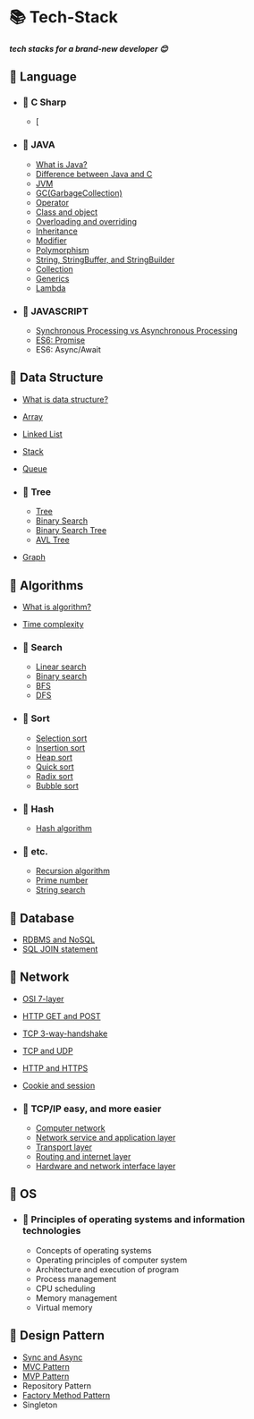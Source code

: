 # 📚 Tech-Stack

##### tech stacks for a brand-new developer :blush:



## 📒 Language  

- ### 📖 C Sharp
    * [


- ### 📖 JAVA
    * [What is Java?](./docs/Java/Java.md)
    * [Difference between Java and C](./docs/Java/DiffToJavaAndC.md)
    * [JVM](./docs/Java/JVM(Java_Virtual_Machine).md)
    * [GC(GarbageCollection)](./docs/Java/GarbageCollection.md)  
    * [Operator](./docs/Java/Operator.md)
    * [Class and object](./docs/Java/Class_and_Object.md)
    * [Overloading and overriding](./docs/Java/Overloading_and_Overriding.md)
    * [Inheritance](./docs/Java/Inheritance.md)
    * [Modifier](./docs/Java/Modifier.md)
    * [Polymorphism](./docs/Java/Polymorphism.md)
    * [String, StringBuffer, and StringBuilder](./docs/Java/String.md)  
    * [Collection](./docs/Java/Collections.md)
    * [Generics](./docs/Java/Generics.md)  
    * [Lambda](./docs/Java/Lambda.md)  
    
- ### 📖 JAVASCRIPT  
    * [Synchronous Processing vs Asynchronous Processing](./docs/Javascript/AsynchronousProcessing.md)
    * [ES6: Promise](./docs/Javascript/Promise.md)
    * ES6: Async/Await


## 📕 Data Structure

  * [What is data structure?](./docs/DataStructure/DataStructure.md)  
  * [Array](./docs/DataStructure/Array.md)    
  * [Linked List](./docs/DataStructure/LinkedList.md)  
  * [Stack](./docs/DataStructure/Stack.md)  
  * [Queue](./docs/DataStructure/Queue.md)

  * ### 📖 Tree
    * [Tree](./docs/DataStructure/Tree.md)
    * [Binary Search](./docs/DataStructure/BinaryTree.md)
    * [Binary Search Tree](./docs/DataStructure/BinarySearchTree.md)
    * [AVL Tree](./docs/DataStructure/AVLTree.md)

  * [Graph](./docs/DataStructure/Graph.md)

## 📗 Algorithms

- [What is algorithm?](./docs/Algorithms/Algorithms.md)  
- [Time complexity](./docs/Algorithms/TimeComplexity.md)

- ### 📖 Search
    * [Linear search](./docs/Algorithms/LinearSearch.md)
    * [Binary search](./docs/Algorithms/BinearySearch.md)
    * [BFS](./docs/Algorithms/BreadthFirstSearch.md)
    * [DFS](./docs/Algorithms/DepthFirstSearch.md)
    
- ### 📖 Sort  
    * [Selection sort](./docs/Algorithms/SelectionSort.md)
    * [Insertion sort](./docs/Algorithms/InsertionSort.md)
    * [Heap sort](./docs/Algorithms/HeapSort.md)
    * [Quick sort](./docs/Algorithms/QuickSort.md)
    * [Radix sort](./docs/Algorithms/RadixSort.md)
    * [Bubble sort](./docs/Algorithms/BubbleSort.md)

- ### 📖 Hash
    * [Hash algorithm](./docs/Algorithms/Hash.md)

- ### 📖 etc.
    * [Recursion algorithm](./docs/Algorithms/Recursive.md)
    * [Prime number](./docs/Algorithms/PrimeNum.md)
    * [String search](./docs/Algorithms/StringSearch.md)

## 📘 Database

- [RDBMS and NoSQL](./docs/Database/RDBMS_and_NoSQL.md)
- [SQL JOIN statement](./docs/Database/SQL_Join.md)

## 📙 Network

- [OSI 7-layer](./docs/Network/OSI7Layers.md)
- [HTTP GET and POST](./docs/Network/Get_and_Post.md)
- [TCP 3-way-handshake](./docs/Network/TCP_3-way-handshake_and_4-way-handshake.md)
- [TCP and UDP](./docs/Network/TCP_and_UDP.md)
- [HTTP and HTTPS](./docs/Network/HTTP_and_HTTPS.md)
- [Cookie and session](./docs/Network/Cookie_and_Session.md)

- ### 📖 TCP/IP easy, and more easier
    * [Computer network](./docs/Network/Computer_Network.md)
    * [Network service and application layer](./docs/Network/ApplicationLayer.md)
    * [Transport layer](./docs/Network/TransportLayer.md)
    * [Routing and internet layer](./docs/Network/InternetLayer.md)
    * [Hardware and network interface layer](./docs/Network/NetworkInterfaceLayer.md)

## 📓 OS
- ### 📖 Principles of operating systems and information technologies
   - Concepts of operating systems
   - Operating principles of computer system
   - Architecture and execution of program
   - Process management
   - CPU scheduling
   - Memory management
   - Virtual memory

## 📔 Design Pattern  

- [Sync and Async](./docs/DesignPattern/AsynchronousProcessingModel.md)
- [MVC Pattern](/docs/DesignPattern/MVC.md)
- [MVP Pattern](docs/DesignPattern/MVP.md)
- Repository Pattern
- [Factory Method Pattern](./docs/DesignPattern/FactoryMethodPattern.md)
- Singleton
